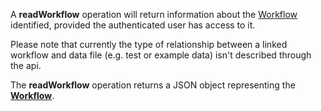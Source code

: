 <a name="readWorkflow"></a>A **readWorkflow** operation will return information about the <a href="#workflows">Workflow</a> identified, provided the authenticated user has access to it.

Please note that currently the type of relationship between a linked workflow and data file (e.g. test or example data) isn't described through the api.

The **readWorkflow** operation returns a JSON object representing the <a href="#workflows">**Workflow**</a>.
